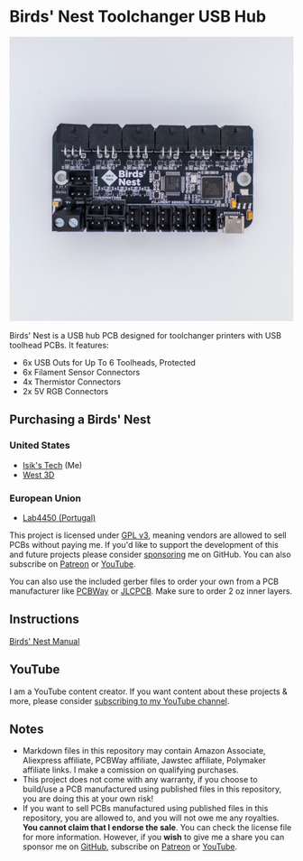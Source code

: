 # Birds' Nest Toolchanger USB Hub
![Birds' Nest PCB](./Images/PCB.jpg)

Birds' Nest is a USB hub PCB designed for toolchanger printers with USB toolhead PCBs. It features:
- 6x USB Outs for Up To 6 Toolheads, Protected
- 6x Filament Sensor Connectors
- 4x Thermistor Connectors
- 2x 5V RGB Connectors

## Purchasing a Birds' Nest
### United States
- [Isik's Tech](https://store.isiks.tech/products/birds-nest) (Me)
- [West 3D](https://west3d.com/products/birds-nest-usb-hub-for-toolchangers-pcb-by-isiks-tech)
### European Union
- [Lab4450 (Portugal)](https://lab4450.com/product/birds-nest-usb-hub-for-toolchanger/)

This project is licensed under [GPL v3](./LICENSE), meaning vendors are allowed to sell PCBs without paying me. If you'd like to support the development of this and future projects please consider [sponsoring](https://github.com/sponsors/xbst) me on GitHub. You can also subscribe on [Patreon](https://l.isiks.tech/patreon) or [YouTube](https://l.isiks.tech/member).

You can also use the included gerber files to order your own from a PCB manufacturer like [PCBWay](https://www.pcbway.com/setinvite.aspx?inviteid=374841) or [JLCPCB](https://jlcpcb.com/). Make sure to order 2 oz inner layers.
<br>

## Instructions

[Birds' Nest Manual](./Docs/Birds-Nest-Manual.pdf)

## YouTube

I am a YouTube content creator. If you want content about these projects & more, please consider [subscribing to my YouTube channel](https://www.youtube.com/channel/UClAWYmCkHjsbaX9Wz1df2mg).

## Notes
- Markdown files in this repository may contain Amazon Associate, Aliexpress affiliate, PCBWay affiliate, Jawstec affiliate, Polymaker affiliate links. I make a comission on qualifying purchases.
- This project does not come with any warranty, if you choose to build/use a PCB manufactured using published files in this repository, you are doing this at your own risk!
- If you want to sell PCBs manufactured using published files in this repository, you are allowed to, and you will not owe me any royalties. **You cannot claim that I endorse the sale**. You can check the license file for more information. However, if you **wish** to give me a share you can sponsor me on [GitHub](https://github.com/sponsors/xbst), subscribe on [Patreon](https://l.isiks.tech/patreon) or [YouTube](https://l.isiks.tech/member).
